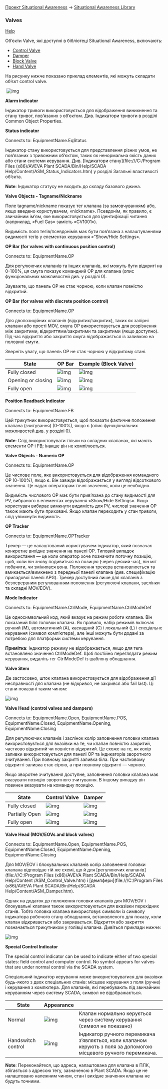 [Проект Situational Awareness](../README.md) -> [Situational Awareness Library](readme.md)

### Valves

[Help](file:///C:/Program%20Files%20(x86)/AVEVA%20Plant%20SCADA/Bin/Help/SCADA%20Help/Content/ASM_Valves.htm)

Об’єкти Valve, які доступні в бібліотеці Situational Awareness, включають:

- [Control Valve](controlvalve.md)    
- [Damper](damper.md)    
- [Block Valve](blockvalve.md)    
- [Hand Valve](handvalve.md)    

На рисунку нижче показано приклад елементів, які можуть складати об’єкт control valve.     

​    ![img](media/Valve_CommonElements.png)

**Alarm indicator**

Індикатор тривоги використовується для відображення виникнення та стану тривог, пов’язаних з об’єктом. Див. Індикатори тривоги в розділі Common Object Properties.

**Status indicator**

Connects to: EquipmentName.EqStatus

Індикатор стану використовується для представлення різних умов, не пов’язаних з тривожним об’єктом, таких як ненормальна якість даних або стани системи керування. Див. [Індикатори стану](file:///C:/Program Files (x86)/AVEVA Plant SCADA/Bin/Help/SCADA Help/Content/ASM_Status_Indicators.htm) у розділі Загальні властивості об’єкта.

**Note**: Індикатор статусу не входить до складу базового джина.

**Valve Objects - Tagname/Nickname**

Поле tagname/nickname показує тег клапана (за замовчуванням) або, якщо введено користувачем, «nickname». Псевдонім, як правило, є звичайним ім’ям, яке використовується для ідентифікації читання (наприклад, «Fuel Gas» замість «CV1001»).

Видимість поля тегів/псевдонімів має бути пов’язана з налаштуваннями видимості тегів у елементах керування «“Show/Hide Settings».

**OP Bar (for valves with continuous position control)**

Connects to: EquipmentName.OP

Для регулюючих клапанів та інших клапанів, які можуть бути відкриті на 0-100%, ця смуга показує командний OP для клапана (опис функціональних можливостей див. у розділі 0).

Зауважте, що панель OP не стає чорною, коли клапан повністю відкритий.

**OP Bar (for valves with discrete position control)**

Connects to: EquipmentName.OP

Для двопозиційних клапанів (відкритих/закритих), таких як запірні клапани або прості MOV, смуга OP використовується для розрізнення між закритими, відкриттями/закритими та закритими (якщо доступно). Під час відкриття або закриття смуга відображається із заливкою на половині смуги.

Зверніть увагу, що панель OP не стає чорною у відкритому стані.

| State              | OP Bar                                  | Example (Block Valve)                    |
| ------------------ | --------------------------------------- | ---------------------------------------- |
| Fully closed       | ![img](media/Valve_OP_Closed_83x38.png) | ![img](media/Valve_OP_Closed1_69x50.png) |
| Opening or closing | ![img](media/Valve_OP_Half_84x36.png)   | ![img](media/Valve_OP_Half1_73x52.png)   |
| Fully open         | ![img](media/Valve_OP_Open_81x34.png)   | ![img](media/Valve_OP_Open1_70x53.png)   |

**Position Readback Indicator**

Connects to: EquipmentName.FB

Цей трикутник використовується, щоб показати фактичне положення клапана (зчитування) (0-100%), якщо є (опис функціональних можливостей див. у розділі 0).

**Note**: Слід використовувати тільки на складних клапанах, які мають елементи OP і FB; інакше він не компілюється.

**Valve Objects - Numeric OP**

Connects to:  EquipmentName.OP

Це числове поле, яке використовується для відображення командного OP (0-100%), якщо є. Він завжди відображається у вигляді відсоткового значення. Це надає операторам точні значення, коли це необхідно.

Видимість числового OP має бути прив’язана до стану видимості для PV, вибраного в елементах керування «Show/Hide Settings». Якщо користувач вибирає вимкнути видимість для PV, числові значення OP також мають бути приховані. Якщо клапан переходить у стан тривоги, слід увімкнути видимість. 			

**OP Tracker**

Connects to: EquipmentName.OPTracker        

Трекер — це налаштований користувачем індикатор, який позначає конкретне вихідне значення на панелі OP. Типовий випадок використання — це коли оператор хоче позначити поточну позицію, щоб, коли він знову подивиться на позицію (через деякий час), він міг побачити, чи змінилася вона. Положення трекера встановлюється та вмикається/вимкнено з передньої панелі клапана (див. специфікацію приладової панелі APG). Трекер доступний лише для клапанів з безперервним регулюванням положення (регулюючі клапани, заслінки та складні MOV/EOV).

**Mode Indicator**

Connects to: EquipmentName.CtrlMode, EquipmentName.CtrlModeDef

Це односимвольний код, який вказує на режим роботи клапана. Він показаний біля головки клапана. Як правило, набір режимів включає ручний (M), автоматичний (A), каскадний (C) і локальний (L) і спеціальне керування (символ комп’ютера), але інші можуть бути додані за потребою для платформи системи керування.

**Примітка**: Індикатор режиму не відображається, якщо для тега встановлено значення CtrlModeDef. Щоб постійно переглядати режим керування, видаліть тег CtrlModeDef із шаблону обладнання.

**Valve Stem**

Де застосовно, шток клапана використовується для відображення дії несправності для клапана (не відкрився, не закрився або  fail last). Ці стани показані таким чином:

![img](media/Valve_Stem.png)        

**Valve Head (control valves and dampers)**

 Connects to: EquipmentName.Open, EquipmentName.POS, EquipmentName.Closed, EquipmentName.Opening, EquipmentName.Closing

Для регулюючих клапанів і заслінок колір заповнення головки клапана використовується для вказівки на те, чи клапан повністю закритий, частково відкритий чи повністю відкритий. Це схоже на те, як колір заливки використовується для панелі OP та індикаторів зворотного зчитування. При повному закритті заливка біла. При частковому відкритті заливка стає сірою, а при повному відкритті — чорною.

Якщо зворотне зчитування доступне, заповнення головки клапана має вказувати позицію зворотного зчитування. В іншому випадку він повинен вказувати на командну позицію.

| State          | Control Valve                                | Damper                                       |
| -------------- | -------------------------------------------- | -------------------------------------------- |
| Fully closed   | ![img](media/Valve_Control_Closed_89x81.png) | ![img](media/Valve_Damper_Closed_121x83.png) |
| Partially Open | ![img](media/Valve_Control_Half_89x84.png)   | ![img](media/Valve_Damper_Half_122x85.png)   |
| Fully open     | ![img](media/Valve_Control_Half_94x86.png)   | ![img](media/Valve_Damper_Half_121x85.png)   |

**Valve Head (MOV/EOVs and block valves)**

 Connects to: EquipmentName.Open, EquipmentName.POS, EquipmentName.Closed, EquipmentName.Opening, EquipmentName.Closing

Для MOV/EOV і блокувальних клапанів колір заповнення головки клапана відповідає тій же схемі, що й для [регулюючих клапанів](file:///C:/Program Files (x86)/AVEVA Plant SCADA/Bin/Help/SCADA Help/Content /ASM_Control_Valve.htm) і [демпфери](file:///C:/Program Files (x86)/AVEVA Plant SCADA/Bin/Help/SCADA Help/Content/ASM_Damper.htm).

Однак на додаток до положення головки клапанів для MOV/EOV і блокувальні клапани також використовуються для вказівки перехідних станів. Тобто головка клапана використовує символи із символу індикатора робочого стану обладнання, встановленого для показу, коли клапан відкривається або закривається. Відкриття або закриття позначається трикутником у голівці клапана. Дивіться приклади нижче:

![img](media/Valve_Head_MEOs.png)        

**Special Control Indicator**

The special control  indicator can be used to indicate either of two special states: field control and computer control. No symbol appears for valves that are  under normal control via the SCADA system.

Спеціальний індикатор керування може використовуватися для вказівки будь-якого з двох спеціальних станів: місцеве керування з поля (ручне) і керування з компютера. Для клапанів, які перебувають під звичайним керуванням через систему SCADA, символ не відображається.

| State              | Appearance                                     |                                                              |
| ------------------ | ---------------------------------------------- | ------------------------------------------------------------ |
| Normal             | ![img](media/Valve_Ind_Normal_150x141.png)     | Клапан нормально керується через систему керування (символ не показано) |
| Handswitch control | ![img](media/Valve_Ind_Handswitch_160x146.png) | Індикатор ручного перемикача з’являється, коли клапаном керують з поля за допомогою місцевого ручного перемикача. |

**Note**: Переконайтеся, що адреса, налаштована для клапана в ПЛК, збігається з адресою тегу, зазначеною в Plant SCADA. Якщо це не налаштовано належним чином, стан і вихідне значення клапана не будуть точними.